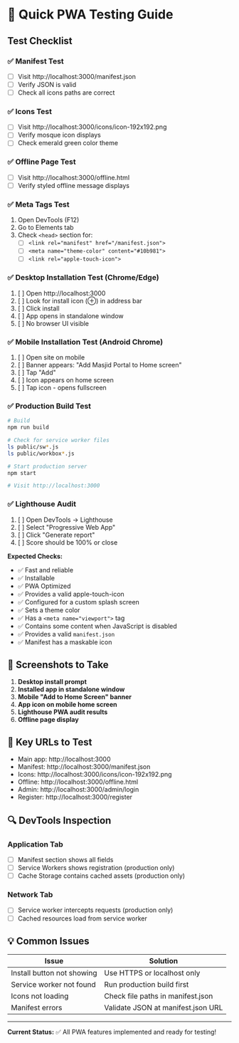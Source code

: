 # 🚀 Quick PWA Testing Guide

## Test Checklist

### ✅ Manifest Test
- [ ] Visit http://localhost:3000/manifest.json
- [ ] Verify JSON is valid
- [ ] Check all icons paths are correct

### ✅ Icons Test
- [ ] Visit http://localhost:3000/icons/icon-192x192.png
- [ ] Verify mosque icon displays
- [ ] Check emerald green color theme

### ✅ Offline Page Test
- [ ] Visit http://localhost:3000/offline.html
- [ ] Verify styled offline message displays

### ✅ Meta Tags Test
1. Open DevTools (F12)
2. Go to Elements tab
3. Check `<head>` section for:
   - [ ] `<link rel="manifest" href="/manifest.json">`
   - [ ] `<meta name="theme-color" content="#10b981">`
   - [ ] `<link rel="apple-touch-icon">`

### ✅ Desktop Installation Test (Chrome/Edge)
1. [ ] Open http://localhost:3000
2. [ ] Look for install icon (⊕) in address bar
3. [ ] Click install
4. [ ] App opens in standalone window
5. [ ] No browser UI visible

### ✅ Mobile Installation Test (Android Chrome)
1. [ ] Open site on mobile
2. [ ] Banner appears: "Add Masjid Portal to Home screen"
3. [ ] Tap "Add"
4. [ ] Icon appears on home screen
5. [ ] Tap icon - opens fullscreen

### ✅ Production Build Test
```bash
# Build
npm run build

# Check for service worker files
ls public/sw*.js
ls public/workbox*.js

# Start production server
npm start

# Visit http://localhost:3000
```

### ✅ Lighthouse Audit
1. [ ] Open DevTools → Lighthouse
2. [ ] Select "Progressive Web App"
3. [ ] Click "Generate report"
4. [ ] Score should be 100% or close

**Expected Checks:**
- ✅ Fast and reliable
- ✅ Installable
- ✅ PWA Optimized
- ✅ Provides a valid apple-touch-icon
- ✅ Configured for a custom splash screen
- ✅ Sets a theme color
- ✅ Has a `<meta name="viewport">` tag
- ✅ Contains some content when JavaScript is disabled
- ✅ Provides a valid `manifest.json`
- ✅ Manifest has a maskable icon

## 📸 Screenshots to Take

1. **Desktop install prompt**
2. **Installed app in standalone window**
3. **Mobile "Add to Home Screen" banner**
4. **App icon on mobile home screen**
5. **Lighthouse PWA audit results**
6. **Offline page display**

## 🎯 Key URLs to Test

- Main app: http://localhost:3000
- Manifest: http://localhost:3000/manifest.json
- Icons: http://localhost:3000/icons/icon-192x192.png
- Offline: http://localhost:3000/offline.html
- Admin: http://localhost:3000/admin/login
- Register: http://localhost:3000/register

## 🔍 DevTools Inspection

### Application Tab
- [ ] Manifest section shows all fields
- [ ] Service Workers shows registration (production only)
- [ ] Cache Storage contains cached assets (production only)

### Network Tab
- [ ] Service worker intercepts requests (production only)
- [ ] Cached resources load from service worker

## 💡 Common Issues

| Issue | Solution |
|-------|----------|
| Install button not showing | Use HTTPS or localhost only |
| Service worker not found | Run production build first |
| Icons not loading | Check file paths in manifest.json |
| Manifest errors | Validate JSON at manifest.json URL |

---

**Current Status:** ✅ All PWA features implemented and ready for testing!
